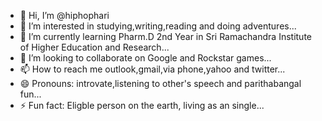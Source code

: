 - 👋 Hi, I’m @hiphophari
- 👀 I’m interested in studying,writing,reading and doing adventures...
- 🌱 I’m currently learning Pharm.D 2nd Year in Sri Ramachandra Institute of Higher Education and Research...
- 💞️ I’m looking to collaborate on Google and Rockstar games...
- 📫 How to reach me outlook,gmail,via phone,yahoo and twitter...
- 😄 Pronouns: introvate,listening to other's speech and parithabangal fun...
- ⚡ Fun fact: Eligble person on the earth, living as an single...

<!---
hiphophari/hiphophari is a ✨ special ✨ repository because its `README.md` (this file) appears on your GitHub profile.
You can click the Preview link to take a look at your changes.
--->
